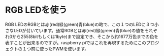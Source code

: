 # RGB LEDを使う
RGB LEDのRGBとは赤(red)緑(green)青(blue)の略で、この１つのLEDに３つ小さなLEDが付いています。通常RGBとは赤(red)緑(green)青(blue)の値をそれぞれ0から255(8bitもしくは1byte)まで設定でき、そこから約1677万色までの色を表すことが出来るのですが。raspberry piではこれを再現するためにこのプロジェクトの１つ前に使ったPWMを使います。
#
